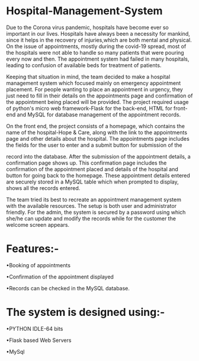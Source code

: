 # Hospital-Management-System
Due to the Corona virus pandemic, hospitals have become ever so important in our lives. Hospitals have always been a necessity for mankind, since it helps in the recovery of injuries,which are both mental and physical. On the issue of appointments, mostly during the covid-19 spread, most of the hospitals were not able to handle so many patients that were pouring every now and then. The appointment system had failed in many hospitals, leading to confusion of available beds for treatment of patients.

Keeping that situation in mind, the team decided to make a hospital management system which focused mainly on emergency appointment placement. For people wanting to place an appointment in urgency, they just need to fill in their details on the appointments page and confirmation of the appointment being placed will be provided. The project required usage of python's micro web framework-Flask for the back-end, HTML for front-end and MySQL for database management of the appointment records.

On the front end, the project consists of a homepage, which contains the name of the hospital-Hope & Care, along with the link to the appointments page and other details about the hospital. The appointments page includes the fields for the user to enter and a submit button for submission of the

record into the database. After the submission of the appointment details, a confirmation page shows up. This confirmation page includes the confirmation of the appointment placed and details of the hospital and button for going back to the homepage. These appointment details entered are securely stored in a MySQL table which when prompted to display, shows all the records entered.

The team tried its best to recreate an appointment management system with the available resources.
The setup is both user and administrator friendly. For the admin, the system is secured by a password using which she/he can update and modify the records while for the customer the welcome screen appears.

# Features:-
•Booking of appointments

•Confirmation of the appointment displayed

•Records can be checked in the MySQL database.

# The system is designed using:-
•PYTHON IDLE-64 bits

•Flask based Web Servers

•MySql
